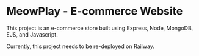 # MeowPlay - E-commerce Website


This project is an e-commerce store built using Express, Node, MongoDB, EJS, and Javascript.

Currently, this project needs to be re-deployed on Railway. 

